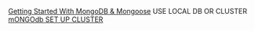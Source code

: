 [Getting Started With MongoDB & Mongoose](https://www.mongodb.com/developer/languages/javascript/getting-started-with-mongodb-and-mongoose/) USE LOCAL DB OR CLUSTER
[mONGOdb SET UP CLUSTER](https://www.mongodb.com/docs/atlas/getting-started/)